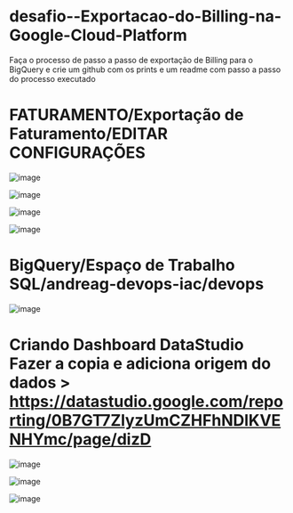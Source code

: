 # desafio--Exportacao-do-Billing-na-Google-Cloud-Platform

Faça o processo de passo a passo de exportação de Billing para o BigQuery e crie um github com os prints e um readme com passo a passo do processo executado

FATURAMENTO/Exportação de Faturamento/EDITAR CONFIGURAÇÕES
==========================================================================

![image](https://user-images.githubusercontent.com/70346444/207439913-26f33f04-b3df-4521-82da-def80c986c48.png)

![image](https://user-images.githubusercontent.com/70346444/207440310-0add93d8-66eb-4ecb-a36d-21d0625a09de.png)

![image](https://user-images.githubusercontent.com/70346444/207440407-e6d07336-adf9-41e8-86fa-38bb0fa5fdf4.png)

![image](https://user-images.githubusercontent.com/70346444/207440750-cc583c5f-3497-46a5-82ac-6e7f8553be9a.png)


BigQuery/Espaço de Trabalho SQL/andreag-devops-iac/devops
================================================================================

![image](https://user-images.githubusercontent.com/70346444/207443065-28935839-74a4-4aad-9fda-8bb11a6075d6.png)

Criando Dashboard DataStudio Fazer a copia e adiciona origem do dados > https://datastudio.google.com/reporting/0B7GT7ZlyzUmCZHFhNDlKVENHYmc/page/dizD
================================================================================

![image](https://user-images.githubusercontent.com/70346444/207444712-70088348-cf91-468a-9c9b-bb1044f20898.png)

![image](https://user-images.githubusercontent.com/70346444/207445126-9f597b1f-6e22-4667-ad27-bdc1d8c2da2f.png)

![image](https://user-images.githubusercontent.com/70346444/207445345-342efc3e-dd66-4392-aac6-22437d539286.png)
